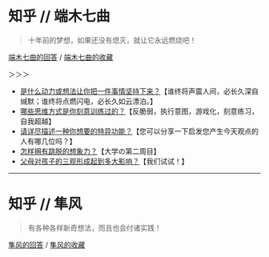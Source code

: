 # 知乎 // 端木七曲

> 十年前的梦想，如果还没有熄灭，就让它永远燃烧吧！

[端木七曲的回答](https://www.gitbook.com/book/921331189/wind_essays/edit#) / [端木七曲的收藏](https://www.zhihu.com/people/duan-mu-qi-qu/collections)

＞＞＞

* [是什么动力或想法让你把一件事情坚持下来？](https://www.gitbook.com/book/921331189/wind_essays/edit#)【谁终将声震人间，必长久深自缄默；谁终将点燃闪电，必长久如云漂泊。】
* [哪些思维方式是你刻意训练过的？](https://www.gitbook.com/book/921331189/wind_essays/edit#)【反脆弱，执行意图，游戏化，刻意练习，自我超越】
* [请详尽描述一种你想要的特异功能？](https://www.zhihu.com/question/22788623/answer/223432584)【您可以分享一下启发您产生今天观点的人有哪几位吗？】
* [怎样拥有跳脱的想象力？](https://www.gitbook.com/book/921331189/wind_essays/edit#)【大学の第二周目】
* [父母对孩子的三观形成起到多大影响？](https://www.zhihu.com/question/35083230/answer/213540416)【我们试试！】

---

# 知乎 // 隼风

> 有各种各样新奇想法，而且也会付诸实践！

[隼风的回答](https://www.zhihu.com/people/thiinker/answers) / [隼风的收藏](https://www.zhihu.com/people/thiinker/collections)

